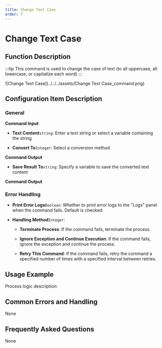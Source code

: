 ```yaml
---
title: Change Text Case
order: 7
---
```


# Change Text Case

## Function Description

:::tip 
This command is used to change the case of text (to all uppercase, all lowercase, or capitalize each word)
:::

![Change Text Case](../../../assets/Change Text Case_command.png)

## Configuration Item Description

### General

**Command Input**

- **Text Content**`string`: Enter a text string or select a variable containing the string

- **Convert To**`Integer`: Select a conversion method


**Command Output**

- **Save Result To**`string`: Specify a variable to save the converted text content


**Command Output**

### Error Handling

- **Print Error Logs**`Boolean`: Whether to print error logs to the "Logs" panel when the command fails. Default is checked. 

- **Handling Method**`Integer`:

    - **Terminate Process**: If the command fails, terminate the process.

    - **Ignore Exception and Continue Execution**: If the command fails, ignore the exception and continue the process.

    - **Retry This Command**: If the command fails, retry the command a specified number of times with a specified interval between retries.

## Usage Example

Process logic description:

## Common Errors and Handling

None

## Frequently Asked Questions

None

